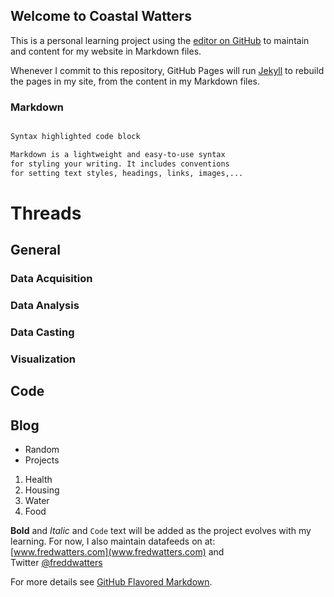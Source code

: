 ## Welcome to Coastal Watters

This is a personal learning project using the [editor on GitHub](https://github.com/nursethestrings/nursethestrings.github.io/edit/master/README.md) to maintain and content for my website in Markdown files.

Whenever I commit to this repository, GitHub Pages will run [Jekyll](https://jekyllrb.com/) to rebuild the pages in my site, from the content in my Markdown files.

### Markdown
```markdown

Syntax highlighted code block

Markdown is a lightweight and easy-to-use syntax  
for styling your writing. It includes conventions  
for setting text styles, headings, links, images,...

```
# Threads  

## General
  
### Data Acquisition
### Data Analysis
### Data Casting
### Visualization
   
## Code

## Blog

- Random
- Projects

1. Health
2. Housing
3. Water
4. Food


**Bold** and _Italic_ and `Code` text will be added as the project evolves with my learning. For now, I also maintain datafeeds on at:  
[www.fredwatters.com](www.fredwatters.com)
and  
Twitter [@freddwatters](http://twitter.com/freddwatters)

For more details see [GitHub Flavored Markdown](https://guides.github.com/features/mastering-markdown/).
